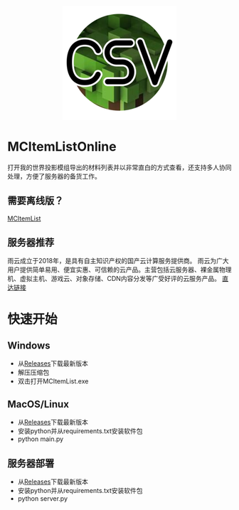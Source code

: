 <h3 align = "center">
    <img src = "images/logo.png" alt = "Logo" />
</h3>

# MCItemListOnline
打开我的世界投影模组导出的材料列表并以非常直白的方式查看，还支持多人协同处理，方便了服务器的备货工作。

## 需要离线版？

[MCItemList](https://github.com/Akttoer/MCItemList)
## 服务器推荐
雨云成立于2018年，是具有自主知识产权的国产云计算服务提供商。 雨云为广大用户提供简单易用、便宜实惠、可信赖的云产品。主营包括云服务器、裸金属物理机、虚拟主机、游戏云、对象存储、CDN内容分发等广受好评的云服务产品。
[直达链接](https://www.rainyun.com/Pang_)
# 快速开始
## Windows

* 从[Releases](https://github.com/Akttoer/MCItemListOnline/releases)下载最新版本
* 解压压缩包
* 双击打开MCItemList.exe

## MacOS/Linux

* 从[Releases](https://github.com/Akttoer/MCItemListOnline/releases)下载最新版本
* 安装python并从requirements.txt安装软件包
* python main.py

## 服务器部署
* 从[Releases](https://github.com/Akttoer/MCItemListOnline/releases)下载最新版本
* 安装python并从requirements.txt安装软件包
* python server.py
